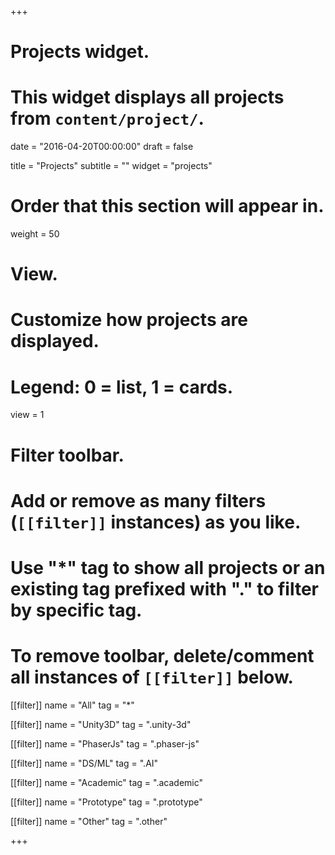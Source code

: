 +++
# Projects widget.
# This widget displays all projects from `content/project/`.

date = "2016-04-20T00:00:00"
draft = false

title = "Projects"
subtitle = ""
widget = "projects"

# Order that this section will appear in.
weight = 50

# View.
# Customize how projects are displayed.
# Legend: 0 = list, 1 = cards.
view = 1

# Filter toolbar.
# Add or remove as many filters (`[[filter]]` instances) as you like.
# Use "*" tag to show all projects or an existing tag prefixed with "." to filter by specific tag.
# To remove toolbar, delete/comment all instances of `[[filter]]` below.
[[filter]]
  name = "All"
  tag = "*"
  
[[filter]]
  name = "Unity3D"
  tag = ".unity-3d"

[[filter]]
  name = "PhaserJs"
  tag = ".phaser-js"

[[filter]]
  name = "DS/ML"
  tag = ".AI"
  
[[filter]]
  name = "Academic"
  tag = ".academic"

[[filter]]
  name = "Prototype"
  tag = ".prototype"
  
[[filter]]
  name = "Other"
  tag = ".other"
  

+++

